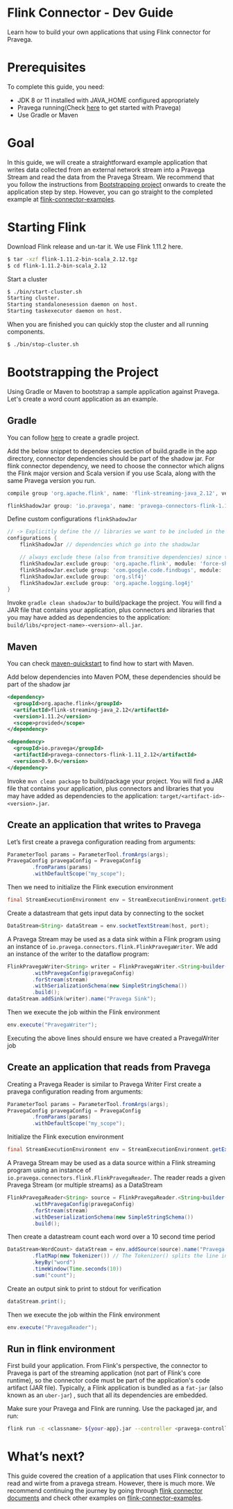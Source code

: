 <!--
Copyright Pravega Authors.

Licensed under the Apache License, Version 2.0 (the "License");
you may not use this file except in compliance with the License.
You may obtain a copy of the License at

    http://www.apache.org/licenses/LICENSE-2.0

Unless required by applicable law or agreed to in writing, software
distributed under the License is distributed on an "AS IS" BASIS,
WITHOUT WARRANTIES OR CONDITIONS OF ANY KIND, either express or implied.
See the License for the specific language governing permissions and
limitations under the License.
-->

# Flink Connector - Dev Guide

Learn how to build your own applications that using Flink connector for Pravega.

# Prerequisites

To complete this guide, you need:

* JDK 8 or 11 installed with JAVA_HOME configured appropriately
* Pravega running(Check [here](https://pravega.io/docs/latest/getting-started/) to get started with Pravega)
* Use Gradle or Maven

# Goal

In this guide, we will create a straightforward example application that writes data collected from an external network stream into a Pravega Stream and read the data from the Pravega Stream.
We recommend that you follow the instructions from [Bootstrapping project](#Bootstrapping-the-Project) onwards to create the application step by step.
However, you can go straight to the completed example at [flink-connector-examples](https://github.com/pravega/pravega-samples/tree/master/flink-connector-examples).

# Starting Flink

Download Flink release and un-tar it. We use Flink 1.11.2 here.

```bash
$ tar -xzf flink-1.11.2-bin-scala_2.12.tgz
$ cd flink-1.11.2-bin-scala_2.12
```

Start a cluster

```bash
$ ./bin/start-cluster.sh
Starting cluster.
Starting standalonesession daemon on host.
Starting taskexecutor daemon on host.
```

When you are finished you can quickly stop the cluster and all running components.

```bash
$ ./bin/stop-cluster.sh
```

# Bootstrapping the Project

Using Gradle or Maven to bootstrap a sample application against Pravega. Let's create a word count application as an example.

## Gradle

You can follow [here](https://ci.apache.org/projects/flink/flink-docs-stable/dev/project-configuration.html#gradle) to create a gradle project.

Add the below snippet to dependencies section of build.gradle in the app directory, connector dependencies should be part of the shadow jar. For flink connector dependency, we need to choose the connector which aligns the Flink major version and Scala version if you use Scala, along with the same Pravega version you run.

```groovy
compile group 'org.apache.flink', name: 'flink-streaming-java_2.12', version: '1.11.2'

flinkShadowJar group: 'io.pravega', name: 'pravega-connectors-flink-1.11_2.12', version: '0.9.0'
```

Define custom configurations `flinkShadowJar`

```groovy
// -> Explicitly define the // libraries we want to be included in the "flinkShadowJar" configuration!
configurations {
    flinkShadowJar // dependencies which go into the shadowJar

    // always exclude these (also from transitive dependencies) since they are provided by Flink
    flinkShadowJar.exclude group: 'org.apache.flink', module: 'force-shading'
    flinkShadowJar.exclude group: 'com.google.code.findbugs', module: 'jsr305'
    flinkShadowJar.exclude group: 'org.slf4j'
    flinkShadowJar.exclude group: 'org.apache.logging.log4j'
}
```

Invoke `gradle clean shadowJar` to build/package the project. You will find a JAR file that contains your application, plus connectors and libraries that you may have added as dependencies to the application: `build/libs/<project-name>-<version>-all.jar`.

## Maven

You can check [maven-quickstart](https://ci.apache.org/projects/flink/flink-docs-release-1.12/dev/project-configuration.html#maven-quickstart) to find how to start with Maven.

Add below dependencies into Maven POM, these dependencies should be part of the shadow jar

```xml
<dependency>
  <groupId>org.apache.flink</groupId>
  <artifactId>flink-streaming-java_2.12</artifactId>
  <version>1.11.2</version>
  <scope>provided</scope>
</dependency>

<dependency>
  <groupId>io.pravega</groupId>
  <artifactId>pravega-connectors-flink-1.11_2.12</artifactId>
  <version>0.9.0</version>
</dependency>
```

Invoke `mvn clean package` to build/package your project. You will find a JAR file that contains your application, plus connectors and libraries that you may have added as dependencies to the application: `target/<artifact-id>-<version>.jar`.

## Create an application that writes to Pravega

Let’s first create a pravega configuration reading from arguments:

```java
ParameterTool params = ParameterTool.fromArgs(args);
PravegaConfig pravegaConfig = PravegaConfig
        .fromParams(params)
        .withDefaultScope("my_scope");
```

Then we need to initialize the Flink execution environment

```java
final StreamExecutionEnvironment env = StreamExecutionEnvironment.getExecutionEnvironment();
```

Create a datastream that gets input data by connecting to the socket

```java
DataStream<String> dataStream = env.socketTextStream(host, port);
```

A Pravega Stream may be used as a data sink within a Flink program using an instance of `io.pravega.connectors.flink.FlinkPravegaWriter`. We add an instance of the writer to the dataflow program:

```java
FlinkPravegaWriter<String> writer = FlinkPravegaWriter.<String>builder()
        .withPravegaConfig(pravegaConfig)
        .forStream(stream)
        .withSerializationSchema(new SimpleStringSchema())
        .build();
dataStream.addSink(writer).name("Pravega Sink");
```

Then we execute the job within the Flink environment

```java
env.execute("PravegaWriter");
```

Executing the above lines should ensure we have created a PravegaWriter job

## Create an application that reads from Pravega

Creating a Pravega Reader is similar to Pravega Writer
First create a pravega configuration reading from arguments:

```java
ParameterTool params = ParameterTool.fromArgs(args);
PravegaConfig pravegaConfig = PravegaConfig
        .fromParams(params)
        .withDefaultScope("my_scope");
```

Initialize the Flink execution environment

```java
final StreamExecutionEnvironment env = StreamExecutionEnvironment.getExecutionEnvironment();
```

A Pravega Stream may be used as a data source within a Flink streaming program using an instance of `io.pravega.connectors.flink.FlinkPravegaReader`. The reader reads a given Pravega Stream (or multiple streams) as a DataStream

```java
FlinkPravegaReader<String> source = FlinkPravegaReader.<String>builder()
        .withPravegaConfig(pravegaConfig)
        .forStream(stream)
        .withDeserializationSchema(new SimpleStringSchema())
        .build();
```

Then create a datastream count each word over a 10 second time period

```java
DataStream<WordCount> dataStream = env.addSource(source).name("Pravega Stream")
        .flatMap(new Tokenizer()) // The Tokenizer() splits the line into words, and emit streams of "WordCount(word, 1)"
        .keyBy("word")
        .timeWindow(Time.seconds(10))
        .sum("count");
```

Create an output sink to print to stdout for verification

```java
dataStream.print();
```

Then we execute the job within the Flink environment

```java
env.execute("PravegaReader");
```

## Run in flink environment

First build your application. From Flink's perspective, the connector to Pravega is part of the streaming application (not part of Flink's core runtime), so the connector code must be part of the application's code artifact (JAR file). Typically, a Flink application is bundled as a `fat-jar` (also known as an `uber-jar`) , such that all its dependencies are embedded.

Make sure your Pravega and Flink are running. Use the packaged jar, and run:

```bash
flink run -c <classname> ${your-app}.jar --controller <pravega-controller-uri>
```

# What’s next?

This guide covered the creation of a application that uses Flink connector to read and wirte from a pravega stream. However, there is much more. We recommend continuing the journey by going through [flink connector documents](https://pravega.io/docs/latest/connectors/flink-connector/) and check other examples on [flink-connector-examples](https://github.com/pravega/pravega-samples/tree/master/flink-connector-examples).
